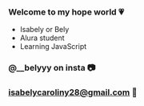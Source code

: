 ### Welcome to my hope world 💗

- Isabely or Bely 
- Alura student
- Learning JavaScript

### @__belyyy on insta 📷
### isabelycaroliny28@gmail.com 📧




